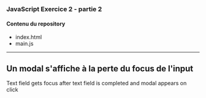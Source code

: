 ### JavaScript Exercice 2 - partie 2
#### Contenu du repository
* index.html
* main.js
---
Un modal s'affiche à la perte du focus de l'input
---
Text field gets focus after text field is completed and modal appears on click
